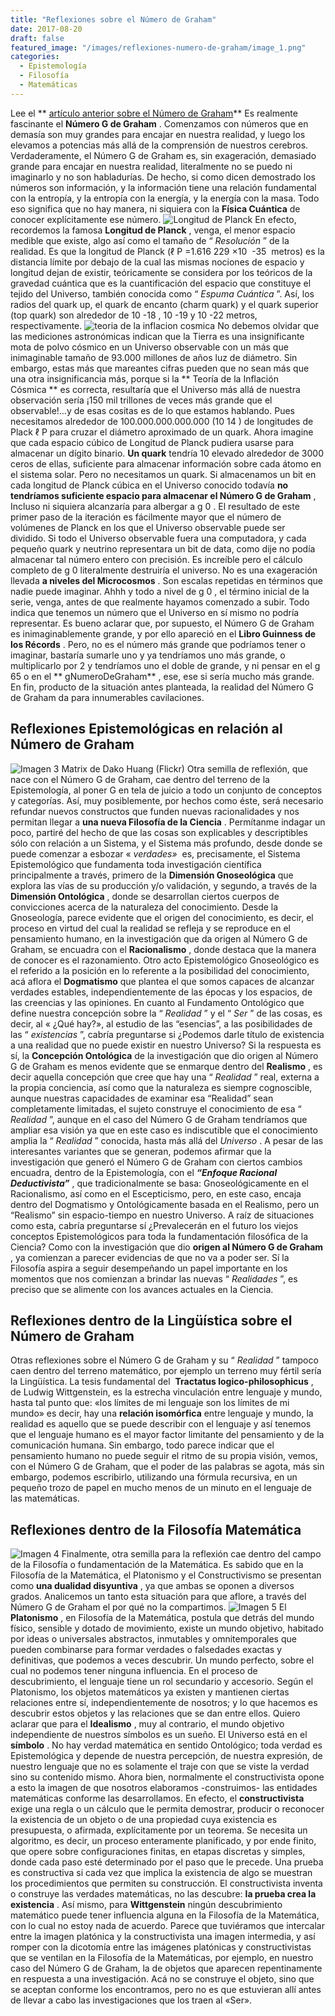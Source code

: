 ```yaml
---
title: "Reflexiones sobre el Número de Graham"
date: 2017-08-20
draft: false
featured_image: "/images/reflexiones-numero-de-graham/image_1.png"
categories:
  - Epistemología
  - Filosofía
  - Matemáticas
---
```


Lee el
** [artículo anterior sobre el Número de Graham](http://edgarredondo.com/numero-de-graham/)**
Es realmente fascinante el 
**Número G de Graham**
. Comenzamos con números que en demasía son muy grandes para encajar en nuestra realidad, y luego los elevamos a potencias más allá de la comprensión de nuestros cerebros.
Verdaderamente, el Número G de Graham es, sin exageración, demasiado grande para encajar en nuestra realidad, literalmente no se puedo ni imaginarlo y no son habladurías. De hecho, si como dicen demostrado los números son información, y la información tiene una relación fundamental con la entropía, y la entropía con la energía, y la energía con la masa. Todo eso significa que no hay manera, ni siquiera con la 
**Física Cuántica**
 de conocer explícitamente ese número.
![Longitud de Planck](/images/reflexiones-numero-de-graham/image_1.png)
En efecto, recordemos la famosa 
**Longitud de Planck**
, venga, el menor espacio medible que existe, algo así como el tamaño de “
*Resolución*
” de la realidad. Es que la longitud de Planck (ℓ
P
 =1.616 229 ×10 
-35
 metros) es la distancia límite por debajo de la cual las mismas nociones de espacio y longitud dejan de existir, teóricamente se considera por los teóricos de la gravedad cuántica que es la cuantificación del espacio que constituye el tejido del Universo, también conocida como “
*Espuma Cuántica*
”. Así, los radios del quark up, el quark de encanto (charm quark) y el quark superior (top quark) son alrededor de 10
-18
, 10
-19
 y 10
-22
 metros, respectivamente.
![teoria de la inflacion cosmica](/images/reflexiones-numero-de-graham/image_2.jpg)
No debemos olvidar que las mediciones astronómicas indican que la Tierra es una insignificante mota de polvo cósmico en un Universo observable con un más que inimaginable tamaño de 93.000 millones de años luz de diámetro. Sin embargo, estas más que mareantes cifras pueden que no sean más que una otra insignificancia más, porque si la
** Teoría de la Inflación Cósmica **
es correcta, resultaría que el Universo más allá de nuestra observación sería ¡150 mil trillones de veces más grande que el observable!…y de esas cositas es de lo que estamos hablando.
Pues necesitamos alrededor de 100.000.000.000.000 (10
14
) de longitudes de Plack ℓ
P
 para cruzar el diámetro aproximado de un quark. Ahora imagine que cada espacio cúbico de Longitud de Planck pudiera usarse para almacenar un dígito binario. 
**Un quark**
 tendría 10 elevado alrededor de 3000 ceros de ellas, suficiente para almacenar información sobre cada átomo en el sistema solar. Pero no necesitamos un quark. Si almacenamos un bit en cada longitud de Planck cúbica en el Universo conocido todavía 
**no tendríamos suficiente espacio para almacenar el Número G de Graham**
, Incluso ni siquiera alcanzaría para albergar a g
0
. El resultado de este primer paso de la iteración es fácilmente mayor que el número de volúmenes de Planck en los que el Universo observable puede ser dividido. Si todo el Universo observable fuera una computadora, y cada pequeño quark y neutrino representara un bit de data, como dije no podía almacenar tal número entero con precisión.
Es increíble pero el cálculo completo de g
0
 literalmente destruiría el universo. No es una exageración llevada 
**a niveles del Microcosmos**
. Son escalas repetidas en términos que nadie puede imaginar. Ahhh y todo a nivel de g
0
, el término inicial de la serie, venga, antes de que realmente hayamos comenzado a subir. Todo indica que tenemos un número que el Universo en sí mismo no podría representar.
Es bueno aclarar que, por supuesto, el Número G de Graham es inimaginablemente grande, y por ello apareció en el 
**Libro Guinness de los Récords**
. Pero, no es el número más grande que podríamos tener o imaginar, bastaría sumarle uno y ya tendríamos uno más grande, o multiplicarlo por 2 y tendríamos uno el doble de grande, y ni pensar en el g
65
 o en el
** gNumeroDeGraham**
, ese, ese si sería mucho más grande.
En fin, producto de la situación antes planteada, la realidad del Número G de Graham da para innumerables cavilaciones.
## Reflexiones Epistemológicas en relación al Número de Graham
![Imagen 3](/images/reflexiones-numero-de-graham/image_3.jpg)
Matrix de Dako Huang (Flickr)
Otra semilla de reflexión, que nace con el Número G de Graham, cae dentro del terreno de la Epistemología, al poner G en tela de juicio a todo un conjunto de conceptos y categorías. Así, muy posiblemente, por hechos como éste, será necesario refundar nuevos constructos que funden nuevas racionalidades y nos permitan llegar a 
**una nueva Filosofía de la Ciencia**
.
Permítanme indagar un poco, partiré del hecho de que las cosas son explicables y descriptibles sólo con relación a un Sistema, y el Sistema más profundo, desde donde se puede comenzar a esbozar «
*verdades»*
 es, precisamente, el Sistema Epistemológico que fundamenta toda investigación científica principalmente a través, primero de la 
**Dimensión Gnoseológica**
 que explora las vías de su producción y/o validación, y segundo, a través de la 
**Dimensión Ontológica**
, donde se desarrollan ciertos cuerpos de convicciones acerca de la naturaleza del conocimiento.
Desde la Gnoseología, parece evidente que el origen del conocimiento, es decir, el proceso en virtud del cual la realidad se refleja y se reproduce en el pensamiento humano, en la investigación que da origen al Número G de Graham, se encuadra con el 
**Racionalismo**
, donde destaca que la manera de conocer es el razonamiento.
Otro acto Epistemológico Gnoseológico es el referido a la posición en lo referente a la posibilidad del conocimiento, acá aflora el 
**Dogmatismo**
 que plantea el que somos capaces de alcanzar verdades estables, independientemente de las épocas y los espacios, de las creencias y las opiniones.
En cuanto al Fundamento Ontológico que define nuestra concepción sobre la “
*Realidad*
” y el “
*Ser*
” de las cosas, es decir, al « ¿Qué hay?», al estudio de las “esencias”, a las posibilidades de las “
*existencias*
”, cabría preguntarse si ¿Podemos darle título de existencia a una realidad que no puede existir en nuestro Universo? Si la respuesta es sí, la 
**Concepción Ontológica**
 de la investigación que dio origen al Número G de Graham es menos evidente que se enmarque dentro del 
**Realismo**
, es decir aquella concepción que cree que hay una “
*Realidad*
” real, externa a la propia conciencia, así como que la naturaleza es siempre cognoscible, aunque nuestras capacidades de examinar esa “Realidad” sean completamente limitadas, el sujeto construye el conocimiento de esa “
*Realidad*
”, aunque en el caso del Número G de Graham tendríamos que ampliar esa visión ya que en este caso es indiscutible que el conocimiento amplia la “
*Realidad*
” conocida, hasta más allá del 
*Universo*
.
A pesar de las interesantes variantes que se generan, podemos afirmar que la investigación que generó el Número G de Graham con ciertos cambios encuadra, dentro de la Epistemología, con el 
***“Enfoque Racional Deductivista”***
, que tradicionalmente se basa: Gnoseológicamente en el Racionalismo, así como en el Escepticismo, pero, en este caso, encaja dentro del Dogmatismo y Ontológicamente basada en el Realismo, pero un “Realismo” sin espacio-tiempo en nuestro Universo.
A raíz de situaciones como esta, cabría preguntarse sí ¿Prevalecerán en el futuro los viejos conceptos Epistemológicos para toda la fundamentación filosófica de la Ciencia?
Como con la investigación que dio 
**origen al Número G de Graham**
, ya comienzan a parecer evidencias de que no va a poder ser. Sí la Filosofía aspira a seguir desempeñando un papel importante en los momentos que nos comienzan a brindar las nuevas “
*Realidades*
”, es preciso que se alimente con los avances actuales en la Ciencia.
## Reflexiones dentro de la Lingüística sobre el Número de Graham
Otras reflexiones sobre el Número G de Graham y su “
*Realidad*
” tampoco caen dentro del terreno matemático, por ejemplo un terreno muy fértil sería la Lingüística. La tesis fundamental del 
**Tractatus logico-philosophicus**
, de Ludwig Wittgenstein, es la estrecha vinculación entre lenguaje y mundo, hasta tal punto que: «los límites de mi lenguaje son los límites de mi mundo» es decir, hay una 
**relación isomórfica**
 entre lenguaje y mundo, la realidad es aquello que se puede describir con el lenguaje y así tenemos que el lenguaje humano es el mayor factor limitante del pensamiento y de la comunicación humana. Sin embargo, todo parece indicar que el pensamiento humano no puede seguir el ritmo de su propia visión, vemos, con el Número G de Graham, que el poder de las palabras se agota, más sin embargo, podemos escribirlo, utilizando una fórmula recursiva, en un pequeño trozo de papel en mucho menos de un minuto en el lenguaje de las matemáticas.
## Reflexiones dentro de la Filosofía Matemática
![Imagen 4](/images/reflexiones-numero-de-graham/image_4.jpg)
Finalmente, otra semilla para la reflexión cae dentro del campo de la Filosofía o fundamentación de la Matemática. Es sabido que en la Filosofía de la Matemática, el Platonismo y el Constructivismo se presentan como 
**una dualidad disyuntiva**
, ya que ambas se oponen a diversos grados. Analicemos un tanto esta situación para que aflore, a través del Número G de Graham el por qué no la compartimos.
![Imagen 5](/images/reflexiones-numero-de-graham/image_5.jpg)
El 
**Platonismo**
, en Filosofía de la Matemática, postula que detrás del mundo físico, sensible y dotado de movimiento, existe un mundo objetivo, habitado por ideas o universales abstractos, inmutables y omnitemporales que pueden combinarse para formar verdades o falsedades exactas y definitivas, que podemos a veces descubrir. Un mundo perfecto, sobre el cual no podemos tener ninguna influencia. En el proceso de descubrimiento, el lenguaje tiene un rol secundario y accesorio. Según el Platonismo, los objetos matemáticos ya existen y mantienen ciertas relaciones entre sí, independientemente de nosotros; y lo que hacemos es descubrir estos objetos y las relaciones que se dan entre ellos.
Quiero aclarar que para el 
**Idealismo**
, muy al contrario, el mundo objetivo independiente de nuestros símbolos es un sueño. El Universo está en el 
**símbolo**
. No hay verdad matemática en sentido Ontológico; toda verdad es Epistemológica y depende de nuestra percepción, de nuestra expresión, de nuestro lenguaje que no es solamente el traje con que se viste la verdad sino su contenido mismo.
Ahora bien, normalmente el constructivista opone a esto la imagen de que nosotros elaboramos -construimos- las entidades matemáticas conforme las desarrollamos.
En efecto, el 
**constructivista**
 exige una regla o un cálculo que le permita demostrar, producir o reconocer la existencia de un objeto o de una propiedad cuya existencia es presupuesta, o afirmada, explícitamente por un teorema. Se necesita un algoritmo, es decir, un proceso enteramente planificado, y por ende finito, que opere sobre configuraciones finitas, en etapas discretas y simples, donde cada paso esté determinado por el paso que le precede. Una prueba es constructiva si cada vez que implica la existencia de algo se muestran los procedimientos que permiten su construcción. El constructivista inventa o construye las verdades matemáticas, no las descubre: 
**la prueba crea la existencia**
.
Así mismo, para 
**Wittgenstein**
 ningún descubrimiento matemático puede tener influencia alguna en la Filosofía de la Matemática, con lo cual no estoy nada de acuerdo. Parece que tuviéramos que intercalar entre la imagen platónica y la constructivista una imagen intermedia, y así romper con la dicotomía entre las imágenes platónicas y constructivistas que se ventilan en la Filosofía de la Matemáticas, por ejemplo, en nuestro caso del Número G de Graham, la de objetos que aparecen repentinamente en respuesta a una investigación. Acá no se construye el objeto, sino que se aceptan conforme los encontramos, pero no es que estuvieran allí antes de llevar a cabo las investigaciones que los traen al «Ser».